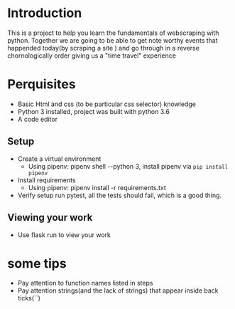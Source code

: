 # Introduction

This is a project to help you learn the fundamentals of webscraping with python.
Together we are going to be able to get note worthy events that happended
today(by scraping a site ) and go through in a reverse chornologically order giving
us a "time travel" experience

# Perquisites
- Basic Html and css (to be particular css selector) knowledge
- Python 3 installed, project was built with python 3.6
- A code editor
## Setup
- Create a virtual environment
    - Using pipenv: pipenv shell --python 3, install pipenv via `pip install pipenv`
-   Install requirements
    - Using pipenv: pipenv install -r requirements.txt
-  Verify setup run pytest, all the tests should fail, which is a good thing.

## Viewing your work
- Use flask run to view your work

# some tips
- Pay attention to function names listed in steps
- Pay attention  strings(and the lack of strings) that appear inside back ticks(``)